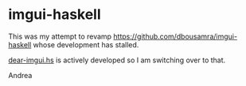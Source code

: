 # imgui-haskell

This was my attempt to revamp https://github.com/dbousamra/imgui-haskell whose development has stalled.

[dear-imgui.hs](https://github.com/haskell-game/dear-imgui.hs) is actively developed so I am switching over to that.

Andrea
